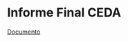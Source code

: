 # Informe Final CEDA

[Documento](https://raw.githubusercontent.com/aseic/assets/master/revision_curricular/docs/informe_final_ceda/ceda_356_2022.pdf)
